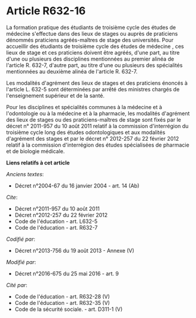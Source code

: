 # Article R632-16

La formation pratique des étudiants de troisième cycle des études de médecine s'effectue dans des lieux de stages ou auprès
de praticiens dénommés praticiens agréés-maîtres de stage des universités. Pour accueillir des étudiants de troisième cycle
des études de médecine , ces lieux de stage et ces praticiens doivent être agréés, d'une part, au titre d'une ou plusieurs
des disciplines mentionnées au premier alinéa de l'article R. 632-7, d'autre part, au titre d'une ou plusieurs des
spécialités mentionnées au deuxième alinéa de l'article R. 632-7. 

Les modalités d'agrément des lieux de stages et des praticiens énoncés à l'article L. 632-5 sont déterminées par arrêté des
ministres chargés de l'enseignement supérieur et de la santé. 

Pour les disciplines et spécialités communes à la médecine et à l'odontologie ou à la médecine et à la pharmacie, les
modalités d'agrément des lieux de stages ou des praticiens-maîtres de stage sont fixés par le décret n° 2011-957 du 10 août
2011 relatif à la commission d'interrégion du troisième cycle long des études odontologiques et aux modalités d'agrément des
stages et par le décret n° 2012-257 du 22 février 2012 relatif à la commission d'interrégion des études spécialisées de
pharmacie et de biologie médicale.

**Liens relatifs à cet article**

_Anciens textes_:

  - Décret n°2004-67 du 16 janvier 2004 - art. 14 (Ab)

_Cite_:

  - Décret n°2011-957 du 10 août 2011
  - Décret n°2012-257 du 22 février 2012
  - Code de l'éducation - art. L632-5
  - Code de l'éducation - art. R632-7

_Codifié par_:

  - Décret n°2013-756 du 19 août 2013 -  Annexe (V)

_Modifié par_:

  - Décret n°2016-675 du 25 mai 2016 - art. 9

_Cité par_:

  - Code de l'éducation - art. R632-28 (V)
  - Code de l'éducation - art. R632-35 (V)
  - Code de la sécurité sociale. - art. D311-1 (V)
